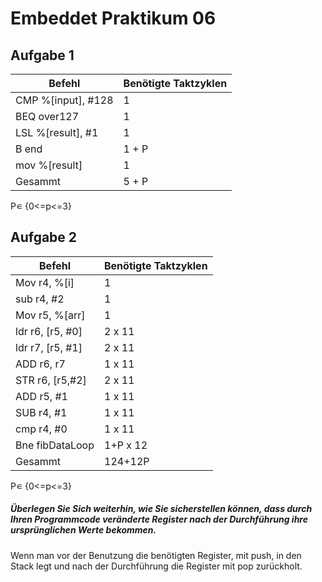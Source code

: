 # Embeddet Praktikum 06

## Aufgabe 1

| **Befehl**           | **Benötigte    Taktzyklen** |
| -------------------- | --------------------------- |
| CMP   %[input], #128 | 1                           |
| BEQ   over127        | 1                           |
| LSL   %[result], #1  | 1                           |
| B end                | 1 + P                       |
| mov   %[result]      | 1                           |
| Gesammt              | 5 + P                       |

P∊ {0<=p<=3}

## Aufgabe 2

| **Befehl**         | **Benötigte    Taktzyklen** |
| ------------------ | --------------------------- |
| Mov r4,   %[i]     | 1                           |
| sub r4, #2         | 1                           |
| Mov r5,   %[arr]   | 1                           |
| ldr r6,   [r5, #0] | 2 x 11                      |
| ldr r7,   [r5, #1] | 2 x 11                      |
| ADD r6, r7         | 1 x 11                      |
| STR r6,   [r5,#2]  | 2 x 11                      |
| ADD r5, #1         | 1 x 11                      |
| SUB r4, #1         | 1 x 11                      |
| cmp r4, #0         | 1 x 11                      |
| Bne   fibDataLoop  | 1+P x 12                    |
| Gesammt            | 124+12P                     |

P∊ {0<=p<=3}

##### Überlegen Sie Sich weiterhin, wie Sie sicherstellen können, dass durch Ihren Programmcode veränderte Register nach der Durchführung ihre ursprünglichen Werte bekommen.

Wenn man vor der Benutzung die benötigten Register, mit push, in den Stack legt und nach der Durchführung die Register mit pop zurückholt.